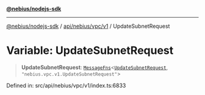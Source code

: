 [**@nebius/nodejs-sdk**](../../../../../README.md)

---

[@nebius/nodejs-sdk](../../../../../README.md) / [api/nebius/vpc/v1](../README.md) / UpdateSubnetRequest

# Variable: UpdateSubnetRequest

> **UpdateSubnetRequest**: [`MessageFns`](../../../../../runtime/protos/core/interfaces/MessageFns.md)\<[`UpdateSubnetRequest`](../interfaces/UpdateSubnetRequest.md), `"nebius.vpc.v1.UpdateSubnetRequest"`\>

Defined in: src/api/nebius/vpc/v1/index.ts:6833
